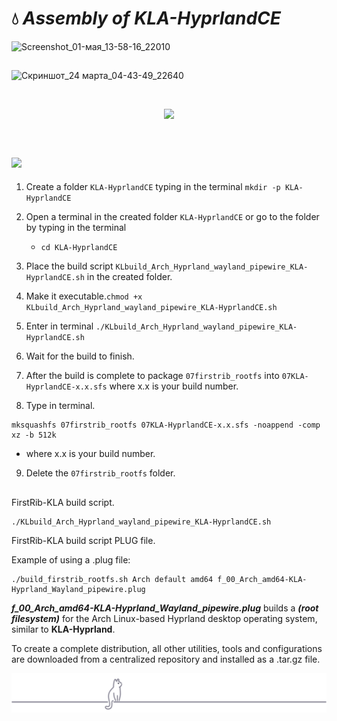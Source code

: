 # 💧 _Assembly of KLA-HyprlandCE_

![Screenshot_01-мая_13-58-16_22010](https://github.com/sofijacom/KLA-HyprlandCE/assets/107557749/7b55db00-8611-4931-af58-ecf956e4ea35)

##
![Скриншот_24 марта_04-43-49_22640](https://github.com/sofijacom/KLA-Hyprland/assets/107557749/9cb7631c-6fd2-4c3c-9c21-7225ee09fd70)

<br><div align="center"><img width="12%" src="https://github.com/user-attachments/assets/c67f5b61-74d2-44fe-ba83-ae973402ac0a"/><br></div>

<a id="installation"></a>  
<img src="https://github.com/user-attachments/assets/7e1e2fa0-ab50-4901-a024-fe731fb44ab3" width="200"/>
---

1) Create a folder `KLA-HyprlandCE` typing in the terminal `mkdir -p KLA-HyprlandCE`

2) Open a terminal in the created folder `KLA-HyprlandCE` or go to the folder by typing in the terminal

   - `cd KLA-HyprlandCE`

3) Place the build script  `KLbuild_Arch_Hyprland_wayland_pipewire_KLA-HyprlandCE.sh` in the created folder.
   
4) Make it executable.`chmod +x KLbuild_Arch_Hyprland_wayland_pipewire_KLA-HyprlandCE.sh`

5) Enter in terminal `./KLbuild_Arch_Hyprland_wayland_pipewire_KLA-HyprlandCE.sh`

6) Wait for the build to finish.

7) After the build is complete to package `07firstrib_rootfs` into `07KLA-HyprlandCE-x.x.sfs` where x.x is your build number.

8) Type in terminal.

```
mksquashfs 07firstrib_rootfs 07KLA-HyprlandCE-x.x.sfs -noappend -comp xz -b 512k
```
  - where x.x is your build number.

9) Delete the `07firstrib_rootfs` folder.

##

FirstRib-KLA build script. 

```
./KLbuild_Arch_Hyprland_wayland_pipewire_KLA-HyprlandCE.sh
```
FirstRib-KLA build script PLUG file.

Example of using a .plug file:

```
./build_firstrib_rootfs.sh Arch default amd64 f_00_Arch_amd64-KLA-Hyprland_Wayland_pipewire.plug
```

***f_00_Arch_amd64-KLA-Hyprland_Wayland_pipewire.plug***  builds a  ***(root filesystem)***  for the Arch Linux-based Hyprland desktop operating system, similar to **KLA-Hyprland**.

To create a complete distribution, all other utilities, tools and configurations are downloaded from a centralized repository and installed as a .tar.gz file.

<p align="center">	
  <img src="https://github.com/sofijacom/sofijacom/blob/49e18fe1d7c2223884efd95af9370dcb84697427/icons_line/gray0_ctp_on_line.svg?sanitize=true" />
</p>
